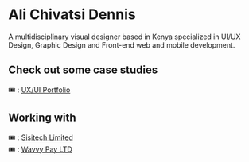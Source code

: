 # Ali Chivatsi Dennis

A multidisciplinary visual designer based in Kenya specialized in UI/UX Design, Graphic Design and Front-end web and mobile development.

## Check out some case studies

🎟️ : [UX/UI Portfolio](https://chivatsi.wavvy.dev/)

## Working with

🎟️ : [Sisitech Limited](https://sisitech.com/) <br>
🎟️ : [Wavvy Pay LTD](https://chivatsi.wavvy.dev/wavvy-wallet)